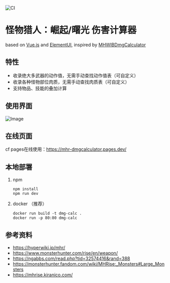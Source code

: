 ![CI](https://github.com/mason478/MHR-DmgCal/actions/workflows/node.js.yml/badge.svg)

# 怪物猎人：崛起/曙光 伤害计算器

based on [Vue.js](https://vuejs.org/) and [ElementUI](https://element.eleme.io/), inspired by [MHWIBDmgCalculator](https://github.com/dzxrly/MHWIBDmgCalculator)

## 特性

- 收录绝大多武器的动作值，无需手动查找动作值表（可自定义）
- 收录各种怪物部位肉质，无需手动查找肉质表（可自定义）
- 支持物品、技能的叠加计算

## 使用界面

![Image](https://github.com/mason478/MHR-DmgCal/blob/master/imgs/page.png)

## 在线页面

cf pages在线使用：https://mhr-dmgcalculator.pages.dev/

## 本地部署

1. npm

   ```
   npm install
   npm run dev
   ```

2. docker （推荐）

   ```
   docker run build -t dmg-calc .
   docker run -p 80:80 dmg-calc
   ```

## 参考资料

- https://hyperwiki.jp/mhr/
- https://www.monsterhunter.com/rise/en/weapon/
- https://ngabbs.com/read.php?tid=32574416&rand=388
- https://monsterhunter.fandom.com/wiki/MHRise:_Monsters#Large_Monsters
- https://mhrise.kiranico.com/
